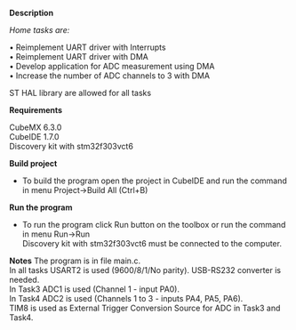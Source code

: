 **Description**

*Home tasks are:*

• Reimplement UART driver with Interrupts<br>
• Reimplement UART driver with DMA<br>
• Develop application for ADC measurement using DMA<br>
• Increase the number of ADC channels to 3 with DMA<br>

ST HAL library are allowed for all tasks<br>

**Requirements**

CubeMX 6.3.0<br>
CubeIDE 1.7.0<br>
Discovery kit with stm32f303vct6<br>

**Build project**
- To build the program open the project in CubeIDE and run the command in menu Project->Build All (Ctrl+B)<br>

**Run the program**
- To run the program click Run button on the toolbox or run the command in menu Run->Run<br>
Discovery kit with stm32f303vct6 must be connected to the computer.

**Notes**
The program is in file main.c.<br>
In all tasks USART2 is used (9600/8/1/No parity). USB-RS232 converter is needed.<br>
In Task3 ADC1 is used (Channel 1 - input PA0).<br>
In Task4 ADC2 is used (Channels 1 to 3 - inputs PA4, PA5, PA6).<br>
TIM8 is used as External Trigger Conversion Source for ADC in Task3 and Task4.